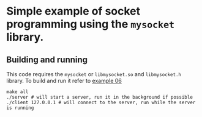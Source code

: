 # Simple example of socket programming using the `mysocket` library.

## Building and running

This code requires the `mysocket` or `libmysocket.so` and `libmysocket.h` library.
To build and run it refer to [example 06](../06/README.md)

```shell
make all
./server # will start a server, run it in the background if possible
./client 127.0.0.1 # will connect to the server, run while the server is running
```

